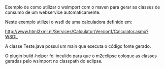 Exemplo de como utilizar o wsimport com o maven para gerar as classes de consumo de um webservice automaticamente.

Neste exemplo utilizei o wsdl de uma calculadora definido em:

http://www.html2xml.nl/Services/Calculator/Version1/Calculator.asmx?WSDL

A classe Teste.java possui um main que executa o código fonte gerado.

O plugin build-helper foi inculído para que o m2eclipse coloque as classes geradas pelo wsimport no classpath do eclipse.


